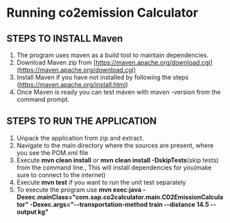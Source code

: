 # Running co2emission Calculator



## **STEPS TO INSTALL Maven**

 1. The program uses maven as a build tool to maintain dependencies.
 2. Download Maven zip from  [https://maven.apache.org/download.cgi](https://maven.apache.org/download.cgi)
 3. Install Maven if you have not installed by following the steps    (https://maven.apache.org/install.html)
 4. Once Maven is ready you can test maven with  maven -version from the command prompt.

## **STEPS TO RUN THE APPLICATION**

 1. Unpack the application from zip and extract.
 2. Navigate to the main directory where the sources are present,    where you see the POM.xml file
 3. Execute **mvn clean install** or **mvn clean install -DskipTests**(skip tests)  from the command line., This will install dependencies for you(make sure to connect to the internet)
 4. Execute **mvn test** if you want to run the unit test separately 
 5. To execute the program use **mvn exec:java -Dexec.mainClass="com.sap.co2calculator.main.C02EmissionCalculator" -Dexec.args="--transportation-method train --distance 14.5  --output kg"**
 

<!--stackedit_data:
eyJoaXN0b3J5IjpbMTQ4ODMyMTQ0NywtNzY5NDg1MzE2XX0=
-->